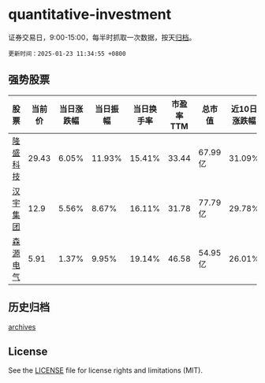 # quantitative-investment

证券交易日，9:00-15:00，每半时抓取一次数据，按天[归档](archives)。

`更新时间：2025-01-23 11:34:55 +0800`

## 强势股票

|股票|当前价|当日涨跌幅|当日振幅|当日换手率|市盈率TTM|总市值|近10日涨跌幅|
|----|----|----|----|----|----|----|----|
|[隆盛科技](https://xueqiu.com/S/SZ300680)|29.43|6.05%|11.93%|15.41%|33.44|67.99亿|31.09%|
|[汉宇集团](https://xueqiu.com/S/SZ300403)|12.9|5.56%|8.67%|16.11%|31.78|77.79亿|29.78%|
|[森源电气](https://xueqiu.com/S/SZ002358)|5.91|1.37%|9.95%|19.14%|46.58|54.95亿|26.01%|

## 历史归档

[archives](archives)

## License

See the [LICENSE](LICENSE) file for license rights and limitations (MIT).